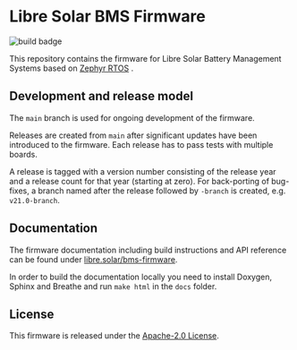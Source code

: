 # Libre Solar BMS Firmware

![build badge](https://github.com/LibreSolar/bms-firmware/actions/workflows/zephyr.yml/badge.svg)

This repository contains the firmware for Libre Solar Battery Management Systems based on [Zephyr RTOS](https://www.zephyrproject.org/) .

## Development and release model

The `main` branch is used for ongoing development of the firmware.

Releases are created from `main` after significant updates have been introduced to the firmware. Each release has to pass tests with multiple boards.

A release is tagged with a version number consisting of the release year and a release count for that year (starting at zero). For back-porting of bug-fixes, a branch named after the release followed by `-branch` is created, e.g. `v21.0-branch`.

## Documentation

The firmware documentation including build instructions and API reference can be found under [libre.solar/bms-firmware](https://libre.solar/bms-firmware/).

In order to build the documentation locally you need to install Doxygen, Sphinx and Breathe and run `make html` in the `docs` folder.

## License

This firmware is released under the [Apache-2.0 License](LICENSE).
